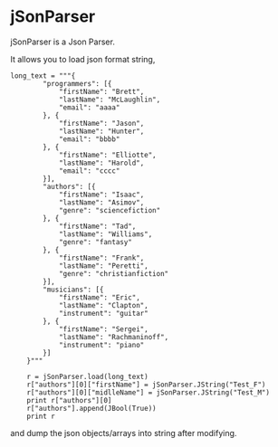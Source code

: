 # jSonParser
jSonParser is a Json Parser.

It allows you to load json format string,

    long_text = """{
            "programmers": [{
                "firstName": "Brett",
                "lastName": "McLaughlin",
                "email": "aaaa"
            }, {
                "firstName": "Jason",
                "lastName": "Hunter",
                "email": "bbbb"
            }, {
                "firstName": "Elliotte",
                "lastName": "Harold",
                "email": "cccc"
            }],
            "authors": [{
                "firstName": "Isaac",
                "lastName": "Asimov",
                "genre": "sciencefiction"
            }, {
                "firstName": "Tad",
                "lastName": "Williams",
                "genre": "fantasy"
            }, {
                "firstName": "Frank",
                "lastName": "Peretti",
                "genre": "christianfiction"
            }],
            "musicians": [{
                "firstName": "Eric",
                "lastName": "Clapton",
                "instrument": "guitar"
            }, {
                "firstName": "Sergei",
                "lastName": "Rachmaninoff",
                "instrument": "piano"
            }]
        }"""
        
        r = jSonParser.load(long_text)
        r["authors"][0]["firstName"] = jSonParser.JString("Test_F")
        r["authors"][0]["midlleName"] = jSonParser.JString("Test_M")
        print r["authors"][0]
        r["authors"].append(JBool(True))
        print r

and dump the json objects/arrays into string after modifying.